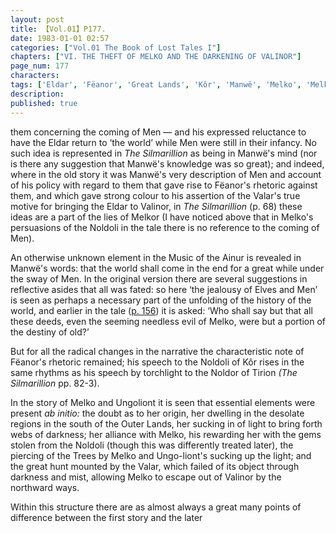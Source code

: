 ```yaml
---
layout: post
title: 【Vol.01】P177.
date: 1983-01-01 02:57
categories: ["Vol.01 The Book of Lost Tales I"]
chapters: ["VI. THE THEFT OF MELKO AND THE DARKENING OF VALINOR"]
page_num: 177
characters: 
tags: ['Eldar', 'Fëanor', 'Great Lands', 'Kôr', 'Manwë', 'Melko', 'Melkor', 'Men', 'Music of the Ainur', 'Noldoli', 'Noldor', 'Outer Lands', 'Silmarillion, The', 'Tirion', 'Two Trees', 'Ungoliont', 'World, The']
description: 
published: true
---
```


<p style="text-indent: 0;">
them concerning the coming of Men — and his expressed reluctance to have the Eldar return to ‘the world’ while Men were still in their infancy. No such idea is represented in <I>The Silmarillion</I> as being in Manwë's mind (nor is there any suggestion that Manwë's knowledge was so great); and indeed, where in the old story it was Manwë's very description of Men and account of his policy with regard to them that gave rise to Fëanor's rhetoric against them, and which gave strong colour to his assertion of the Valar's true motive for bringing the Eldar to Valinor, in <I>The Silmarillion</I> (p. 68) these ideas are a part of the lies of Melkor (I have noticed above that in Melko's persuasions of the Noldoli in the tale there is no reference to the coming of Men).
</p>

An otherwise unknown element in the Music of the Ainur is revealed in Manwë's words: that the world shall come in the end for a great while under the sway of Men. In the original version there are several suggestions in reflective asides that all was fated: so here ‘the jealousy of Elves and Men’ is seen as perhaps a necessary part of the unfolding of the history of the world, and earlier in the tale ([p. 156]({{site.baseurl}}/vol01-p156)) it is asked: ‘Who shall say but that all these deeds, even the seeming needless evil of Melko, were but a portion of the destiny of old?’

But for all the radical changes in the narrative the characteristic note of Fëanor's rhetoric remained; his speech to the Noldoli of Kôr rises in the same rhythms as his speech by torchlight to the Noldor of Tirion <I>(The Silmarillion</I> pp. 82-3).

In the story of Melko and Ungoliont it is seen that essential elements were present <I>ab initio:</I> the doubt as to her origin, her dwelling in the desolate regions in the south of the Outer Lands, her sucking in of light to bring forth webs of darkness; her alliance with Melko, his rewarding her with the gems stolen from the Noldoli (though this was differently treated later), the piercing of the Trees by Melko and Ungo-liont's sucking up the light; and the great hunt mounted by the Valar, which failed of its object through darkness and mist, allowing Melko to escape out of Valinor by the northward ways.

Within this structure there are as almost always a great many points of difference between the first story and the later

